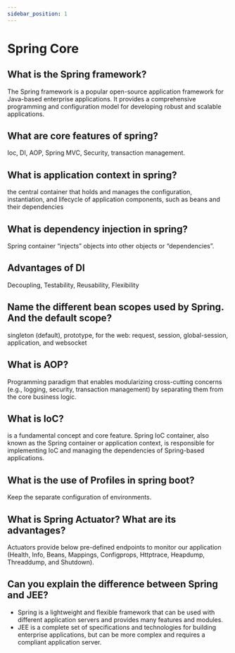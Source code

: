 ```yaml
---
sidebar_position: 1
---
```


# Spring Core

## What is the Spring framework?	
The Spring framework is a popular open-source application framework for Java-based enterprise applications. It provides a comprehensive programming and configuration model for developing robust and scalable applications.
## What are core features of spring?	
Ioc, DI, AOP, Spring MVC, Security, transaction management.
## What is application context in spring?	
the central container that holds and manages the configuration, instantiation, and lifecycle of application components, such as beans and their dependencies
## What is dependency injection in spring?	
Spring container “injects” objects into other objects or “dependencies”.
## Advantages of DI	
Decoupling, Testability, Reusability, Flexibility
## Name the different bean scopes used by Spring. And the default scope?	
singleton (default), prototype, for the web: request, session, global-session, application, and websocket
## What is AOP?	
Programming paradigm that enables modularizing cross-cutting concerns (e.g., logging, security, transaction management) by separating them from the core business logic. 
## What is IoC?
is a fundamental concept and core feature. Spring IoC container, also known as the Spring container or application context, is responsible for implementing IoC and managing the dependencies of Spring-based applications.
## What is the use of Profiles in spring boot?
Keep the separate configuration of environments.
## What is Spring Actuator? What are its advantages?
Actuators provide below pre-defined endpoints to monitor our application (Health, Info, Beans, Mappings, Configprops, Httptrace, Heapdump, Threaddump, and Shutdown).
## Can you explain the difference between Spring and JEE?
- Spring is a lightweight and flexible framework that can be used with different application servers and provides many features and modules.
- JEE is a complete set of specifications and technologies for building enterprise applications, but can be more complex and requires a compliant application server.

